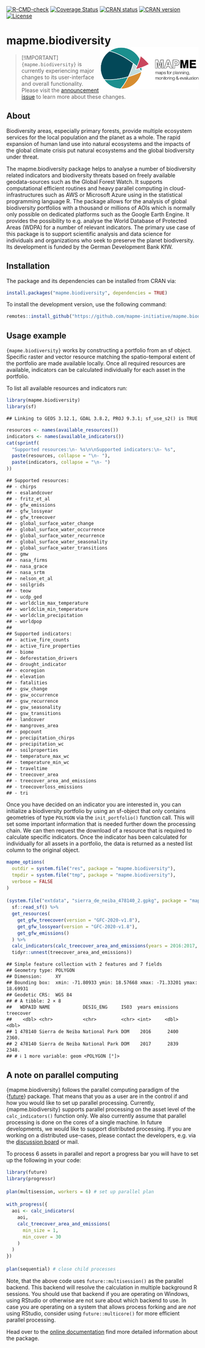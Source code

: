 
<!-- badges: start -->

[![R-CMD-check](https://github.com/mapme-initiative/mapme.biodiversity/actions/workflows/R-CMD-check.yaml/badge.svg?branch=main)](https://github.com/mapme-initiative/mapme.biodiversity/actions)
[![Coverage
Status](https://img.shields.io/codecov/c/github/mapme-initiative/mapme.biodiversity/master.svg)](https://app.codecov.io/github/mapme-initiative/mapme.biodiversity?branch=main)
[![CRAN
status](https://badges.cranchecks.info/worst/mapme.biodiversity.svg)](https://cran.r-project.org/web/checks/check_results_mapme.biodiversity.html)
[![CRAN
version](https://www.r-pkg.org/badges/version/mapme.biodiversity)](https://CRAN.R-project.org/package=mapme.biodiversity)
[![License](https://img.shields.io/badge/License-GPL%20(%3E=3)-brightgreen.svg?style=flat)](https://choosealicense.com/licenses/gpl-3.0/)

<!-- badges: end -->

# mapme.biodiversity <img src="man/figures/logo.png" align="right" height="110"/>

> \[!IMPORTANT\]  
> `{mapme.biodiversity}` is currently experiencing major changes to its
> user-interface and overall functionality. Please visit the
> [announcement
> issue](https://github.com/mapme-initiative/mapme.biodiversity/issues/240)
> to learn more about these changes.

## About

Biodiversity areas, especially primary forests, provide multiple
ecosystem services for the local population and the planet as a whole.
The rapid expansion of human land use into natural ecosystems and the
impacts of the global climate crisis put natural ecosystems and the
global biodiversity under threat.

The mapme.biodiversity package helps to analyse a number of biodiversity
related indicators and biodiversity threats based on freely available
geodata-sources such as the Global Forest Watch. It supports
computational efficient routines and heavy parallel computing in
cloud-infrastructures such as AWS or Microsoft Azure using in the
statistical programming language R. The package allows for the analysis
of global biodiversity portfolios with a thousand or millions of AOIs
which is normally only possible on dedicated platforms such as the
Google Earth Engine. It provides the possibility to e.g. analyse the
World Database of Protected Areas (WDPA) for a number of relevant
indicators. The primary use case of this package is to support
scientific analysis and data science for individuals and organizations
who seek to preserve the planet biodiversity. Its development is funded
by the German Development Bank KfW.

## Installation

The package and its dependencies can be installed from CRAN via:

``` r
install.packages("mapme.biodiversity", dependencies = TRUE)
```

To install the development version, use the following command:

``` r
remotes::install_github("https://github.com/mapme-initiative/mapme.biodiversity", dependencies = TRUE)
```

## Usage example

`{mapme.biodiversity}` works by constructing a portfolio from an sf
object. Specific raster and vector resource matching the spatio-temporal
extent of the portfolio are made available locally. Once all required
resources are available, indicators can be calculated individually for
each asset in the portfolio.

To list all available resources and indicators run:

``` r
library(mapme.biodiversity)
library(sf)
```

    ## Linking to GEOS 3.12.1, GDAL 3.8.2, PROJ 9.3.1; sf_use_s2() is TRUE

``` r
resources <- names(available_resources())
indicators <- names(available_indicators())
cat(sprintf(
  "Supported resources:\n- %s\n\nSupported indicators:\n- %s",
  paste(resources, collapse = "\n- "),
  paste(indicators, collapse = "\n- ")
))
```

    ## Supported resources:
    ## - chirps
    ## - esalandcover
    ## - fritz_et_al
    ## - gfw_emissions
    ## - gfw_lossyear
    ## - gfw_treecover
    ## - global_surface_water_change
    ## - global_surface_water_occurrence
    ## - global_surface_water_recurrence
    ## - global_surface_water_seasonality
    ## - global_surface_water_transitions
    ## - gmw
    ## - nasa_firms
    ## - nasa_grace
    ## - nasa_srtm
    ## - nelson_et_al
    ## - soilgrids
    ## - teow
    ## - ucdp_ged
    ## - worldclim_max_temperature
    ## - worldclim_min_temperature
    ## - worldclim_precipitation
    ## - worldpop
    ## 
    ## Supported indicators:
    ## - active_fire_counts
    ## - active_fire_properties
    ## - biome
    ## - deforestation_drivers
    ## - drought_indicator
    ## - ecoregion
    ## - elevation
    ## - fatalities
    ## - gsw_change
    ## - gsw_occurrence
    ## - gsw_recurrence
    ## - gsw_seasonality
    ## - gsw_transitions
    ## - landcover
    ## - mangroves_area
    ## - popcount
    ## - precipitation_chirps
    ## - precipitation_wc
    ## - soilproperties
    ## - temperature_max_wc
    ## - temperature_min_wc
    ## - traveltime
    ## - treecover_area
    ## - treecover_area_and_emissions
    ## - treecoverloss_emissions
    ## - tri

Once you have decided on an indicator you are interested in, you can
initialize a biodiversity portfolio by using an sf-object that only
contains geometries of type `POLYGON` via the `init_portfolio()`
function call. This will set some important information that is needed
further down the processing chain. We can then request the download of a
resource that is required to calculate specific indicators. Once the
indicator has been calculated for individually for all assets in a
portfolio, the data is returned as a nested list column to the original
object.

``` r
mapme_options(
  outdir = system.file("res", package = "mapme.biodiversity"),
  tmpdir = system.file("tmp", package = "mapme.biodiversity"),
  verbose = FALSE
)

(system.file("extdata", "sierra_de_neiba_478140_2.gpkg", package = "mapme.biodiversity") %>%
  sf::read_sf() %>%
  get_resources(
    get_gfw_treecover(version = "GFC-2020-v1.8"),
    get_gfw_lossyear(version = "GFC-2020-v1.8"),
    get_gfw_emissions()
  ) %>%
  calc_indicators(calc_treecover_area_and_emissions(years = 2016:2017, min_size = 1, min_cover = 30)) %>%
  tidyr::unnest(treecover_area_and_emissions))
```

    ## Simple feature collection with 2 features and 7 fields
    ## Geometry type: POLYGON
    ## Dimension:     XY
    ## Bounding box:  xmin: -71.80933 ymin: 18.57668 xmax: -71.33201 ymax: 18.69931
    ## Geodetic CRS:  WGS 84
    ## # A tibble: 2 × 8
    ##   WDPAID NAME            DESIG_ENG     ISO3  years emissions treecover
    ##    <dbl> <chr>           <chr>         <chr> <int>     <dbl>     <dbl>
    ## 1 478140 Sierra de Neiba National Park DOM    2016      2400     2360.
    ## 2 478140 Sierra de Neiba National Park DOM    2017      2839     2348.
    ## # ℹ 1 more variable: geom <POLYGON [°]>

## A note on parallel computing

{mapme.biodiversity} follows the parallel computing paradigm of the
{[future](https://cran.r-project.org/package=future)} package. That
means that you as a user are in the control if and how you would like to
set up parallel processing. Currently, {mapme.biodiversity} supports
parallel processing on the asset level of the `calc_indicators()`
function only. We also currently assume that parallel processing is done
on the cores of a single machine. In future developments, we would like
to support distributed processing. If you are working on a distributed
use-cases, please contact the developers, e.g. via the [discussion
board](https://github.com/mapme-initiative/mapme.biodiversity/discussions)
or mail.

To process 6 assets in parallel and report a progress bar you will have
to set up the following in your code:

``` r
library(future)
library(progressr)

plan(multisession, workers = 6) # set up parallel plan

with_progress({
  aoi <- calc_indicators(
    aoi,
    calc_treecover_area_and_emissions(
      min_size = 1,
      min_cover = 30
    )
  )
})

plan(sequential) # close child processes
```

Note, that the above code uses `future::multisession()` as the parallel
backend. This backend will resolve the calculation in multiple
background R sessions. You should use that backend if you are operating
on Windows, using RStudio or otherwise are not sure about which backend
to use. In case you are operating on a system that allows process
forking and are *not* using RStudio, consider using
`future::multicore()` for more efficient parallel processing.

Head over to the [online
documentation](https://mapme-initiative.github.io/mapme.biodiversity/index.html)
find more detailed information about the package.
